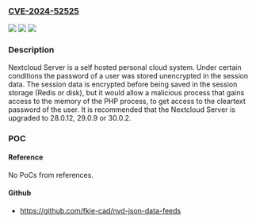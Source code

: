 ### [CVE-2024-52525](https://cve.mitre.org/cgi-bin/cvename.cgi?name=CVE-2024-52525)
![](https://img.shields.io/static/v1?label=Product&message=security-advisories&color=blue)
![](https://img.shields.io/static/v1?label=Version&message=%3D%20%3E%3D%2028.0.0%2C%20%3C%2028.0.12%20&color=brighgreen)
![](https://img.shields.io/static/v1?label=Vulnerability&message=CWE-312%3A%20Cleartext%20Storage%20of%20Sensitive%20Information&color=brighgreen)

### Description

Nextcloud Server is a self hosted personal cloud system. Under certain conditions the password of a user was stored unencrypted in the session data. The session data is encrypted before being saved in the session storage (Redis or disk), but it would allow a malicious process that gains access to the memory of the PHP process, to get access to the cleartext password of the user. It is recommended that the Nextcloud Server is upgraded to 28.0.12, 29.0.9 or 30.0.2.

### POC

#### Reference
No PoCs from references.

#### Github
- https://github.com/fkie-cad/nvd-json-data-feeds

